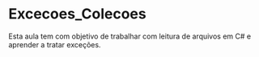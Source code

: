 # Excecoes_Colecoes

Esta aula tem com objetivo de trabalhar com leitura de arquivos em C# e aprender a tratar exceções.